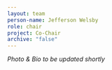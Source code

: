 ```yaml
---
layout: team
person-name: Jefferson Welsby
role: chair
project: Co-Chair
archive: "false"
---
```

*P﻿hoto & Bio to be updated shortly*
